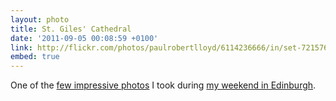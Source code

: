 ```yaml
---
layout: photo
title: St. Giles' Cathedral
date: '2011-09-05 00:08:59 +0100'
link: http://flickr.com/photos/paulrobertlloyd/6114236666/in/set-72157627469803873
embed: true
---
```

One of the [few impressive photos][1] I took during [my weekend in Edinburgh][2].

[1]: http://www.flickr.com/photos/paulrobertlloyd/sets/72157627469803873/
[2]: /2011/08/edinburgh_fringe/